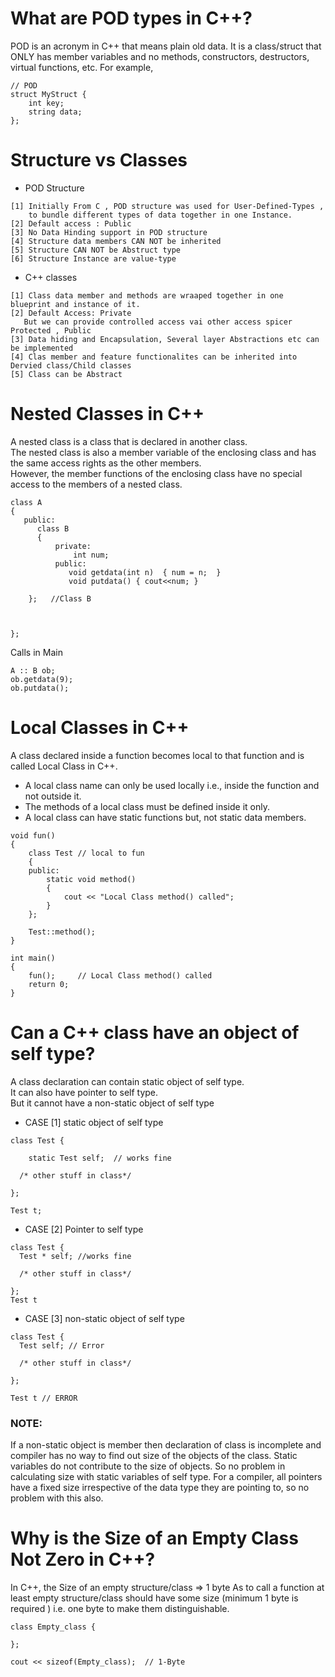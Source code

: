 # What are POD types in C++?

POD is an acronym in C++ that means plain old data. 
It is a class/struct that ONLY has member variables and no methods, constructors, destructors, virtual functions, etc. For example,

```
// POD
struct MyStruct {
    int key;
    string data;
};
```

#  Structure vs Classes 

* POD Structure
```
[1] Initially From C , POD structure was used for User-Defined-Types , 
    to bundle different types of data together in one Instance.
[2] Default access : Public
[3] No Data Hinding support in POD structure
[4] Structure data members CAN NOT be inherited 
[5] Structure CAN NOT be Abstruct type
[6] Structure Instance are value-type
```
* C++ classes

```
[1] Class data member and methods are wraaped together in one blueprint and instance of it.
[2] Default Access: Private
   But we can provide controlled access vai other access spicer Protected , Public
[3] Data hiding and Encapsulation, Several layer Abstractions etc can be implemented 
[4] Clas member and feature functionalites can be inherited into Dervied class/Child classes
[5] Class can be Abstract
```

# Nested Classes in C++

A nested class is a class that is declared in another class.    
The nested class is also a member variable of the enclosing class and has the same access rights as the other members.    
However, the member functions of the enclosing class have no special access to the members of a nested class.

```
class A 
{
   public:
      class B 
      {
          private:
              int num;
          public:
             void getdata(int n)  { num = n;  }
             void putdata() { cout<<num; }
          
    };   //Class B
   
  
   
};

```
Calls in Main

```
A :: B ob;
ob.getdata(9);
ob.putdata();

```

# Local Classes in C++

A class declared inside a function becomes local to that function and is called Local Class in C++.

* A local class name can only be used locally i.e., inside the function and not outside it.
* The methods of a local class must be defined inside it only.
* A local class can have static functions but, not static data members.

```
void fun()
{
    class Test // local to fun
    {
    public:
        static void method()
        {
            cout << "Local Class method() called";
        }
    };
  
    Test::method();
}
  
int main()
{
    fun();     // Local Class method() called
    return 0;
}

```

# Can a C++ class have an object of self type?

A class declaration can contain static object of self type.      
It can also have pointer to self type.             
But it cannot have a non-static object of self type

* CASE [1]  static object of self type
```
class Test {
    
    static Test self;  // works fine
  
  /* other stuff in class*/ 
  
};

Test t;
```
* CASE [2] Pointer to self type

```
class Test {
  Test * self; //works fine
  
  /* other stuff in class*/ 
  
};
Test t
```
* CASE [3] non-static object of self type

```
class Test {
  Test self; // Error
  
  /* other stuff in class*/ 
  
};

Test t // ERROR
```
  
 ### NOTE: 
If a non-static object is member then declaration of class is incomplete and compiler has no way to find out size of the objects of the class.
Static variables do not contribute to the size of objects. So no problem in calculating size with static variables of self type.
For a compiler, all pointers have a fixed size irrespective of the data type they are pointing to, so no problem with this also.


# Why is the Size of an Empty Class Not Zero in C++?

In C++, the Size of an empty structure/class =>  1 byte 
As to call a function at least empty structure/class should have some size (minimum 1 byte is required )
i.e. one byte to make them distinguishable.

```
class Empty_class {

};
 
cout << sizeof(Empty_class);  // 1-Byte
```         


